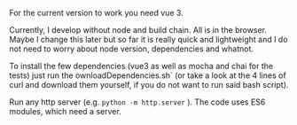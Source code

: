 For the current version to work you need vue 3. 

Currently, I develop without node and build chain. All is in the browser. Maybe I change this later but so far it is really quick and lightweight and I do not need to worry about node version, dependencies and whatnot.

To install the few dependencies (vue3 as well as mocha and chai for the tests) just run the ownloadDependencies.sh` (or take a look at the 4 lines of curl and download them yourself, if you do not want to run said bash script).

Run any http server (e.g. `python -m http.server` ). The code uses ES6 modules, which need a server.

